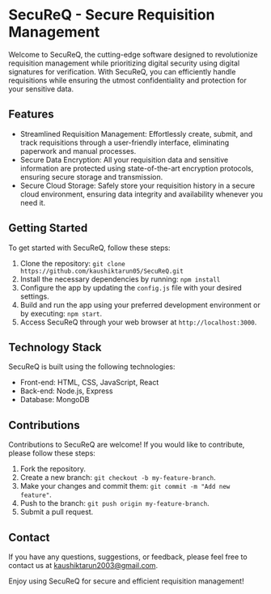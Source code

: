 # SecuReQ - Secure Requisition Management

Welcome to SecuReQ, the cutting-edge software designed to revolutionize requisition management while prioritizing digital security using digital signatures for verification. With SecuReQ, you can efficiently handle requisitions while ensuring the utmost confidentiality and protection for your sensitive data.

## Features

- Streamlined Requisition Management: Effortlessly create, submit, and track requisitions through a user-friendly interface, eliminating paperwork and manual processes.
- Secure Data Encryption: All your requisition data and sensitive information are protected using state-of-the-art encryption protocols, ensuring secure storage and transmission.
- Secure Cloud Storage: Safely store your requisition history in a secure cloud environment, ensuring data integrity and availability whenever you need it.

## Getting Started

To get started with SecuReQ, follow these steps:

1. Clone the repository: `git clone https://github.com/kaushiktarun05/SecuReQ.git`
2. Install the necessary dependencies by running: `npm install`
3. Configure the app by updating the `config.js` file with your desired settings.
4. Build and run the app using your preferred development environment or by executing: `npm start`.
5. Access SecuReQ through your web browser at `http://localhost:3000`.

## Technology Stack

SecuReQ is built using the following technologies:

- Front-end: HTML, CSS, JavaScript, React
- Back-end: Node.js, Express
- Database: MongoDB

## Contributions

Contributions to SecuReQ are welcome! If you would like to contribute, please follow these steps:

1. Fork the repository.
2. Create a new branch: `git checkout -b my-feature-branch`.
3. Make your changes and commit them: `git commit -m "Add new feature"`.
4. Push to the branch: `git push origin my-feature-branch`.
5. Submit a pull request.

## Contact

If you have any questions, suggestions, or feedback, please feel free to contact us at kaushiktarun2003@gmail.com.

Enjoy using SecuReQ for secure and efficient requisition management!
